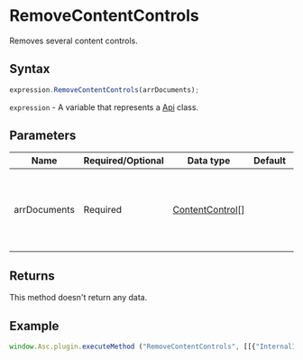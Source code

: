 # RemoveContentControls

Removes several content controls.

## Syntax

```javascript
expression.RemoveContentControls(arrDocuments);
```

`expression` - A variable that represents a [Api](../Api.md) class.

## Parameters

| **Name** | **Required/Optional** | **Data type** | **Default** | **Description** |
| ------------- | ------------- | ------------- | ------------- | ------------- |
| arrDocuments | Required | [ContentControl](../../Enumeration/ContentControl.md)[] |  | An array of content control internal IDs. Example: [&#123;"InternalId": "5_556"&#125;]. |

## Returns

This method doesn't return any data.

## Example

```javascript
window.Asc.plugin.executeMethod ("RemoveContentControls", [[{"InternalId": "5_556"}]]);
```
